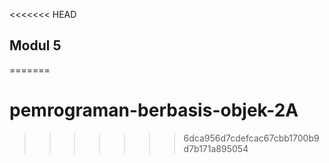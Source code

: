 <<<<<<< HEAD
## Modul 5
=======
# pemrograman-berbasis-objek-2A
>>>>>>> 6dca956d7cdefcac67cbb1700b9d7b171a895054
